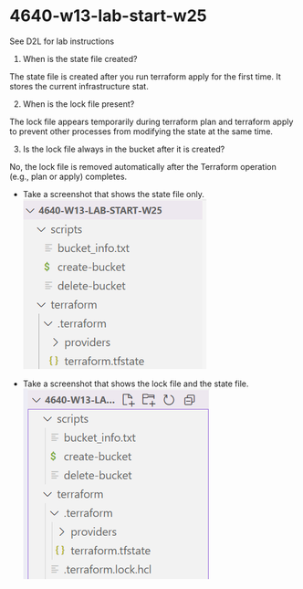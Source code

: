 # 4640-w13-lab-start-w25

See D2L for lab instructions

1. When is the state file created?

The state file is created after you run terraform apply for the first time. It stores the current infrastructure stat.

2. When is the lock file present?

The lock file appears temporarily during terraform plan and terraform apply to prevent other processes from modifying the state at the same time.

3. Is the lock file always in the bucket after it is created?

No, the lock file is removed automatically after the Terraform operation (e.g., plan or apply) completes.

- Take a screenshot that shows the state file only.
![frontend website](state.png)

- Take a screenshot that shows the lock file and the state file.
![frontend website](lock.png)